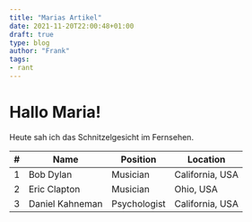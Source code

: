 ```yaml
---
title: "Marias Artikel"
date: 2021-11-20T22:00:48+01:00
draft: true
type: blog
author: "Frank"
tags:
- rant
---
```

# Hallo Maria!
Heute sah ich das <abbr popover-top="Michael Ludwig, Bürgermeister von Wien (c) Kurt S.">Schnitzelgesicht</abbr> im Fernsehen.

<table class="table-hover">
  <thead>
    <tr>
      <th>#</th>
      <th>Name</th>
      <th>Position</th>
      <th>Location</th>
    </tr>
  </thead>
  <tbody>
    <tr>
      <td>1</td>
      <td>Bob Dylan</td>
      <td>Musician</td>
      <td>California, USA</td>
    </tr>
    <tr>
      <td>2</td>
      <td>Eric Clapton</td>
      <td>Musician</td>
      <td>Ohio, USA</td>
    </tr>
    <tr>
      <td>3</td>
      <td>Daniel Kahneman</td>
      <td>Psychologist</td>
      <td>California, USA</td>
    </tr>
  </tbody>
</table>
